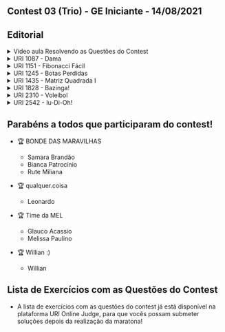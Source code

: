 ## Contest 03 (Trio) - GE Iniciante - 14/08/2021

## Editorial

<details>
    <summary>Video aula Resolvendo as Questões do Contest</summary>

<iframe width="560" height="315" src="https://www.youtube.com/embed/HQZDunD-ga4" title="YouTube video player" frameborder="0" allow="accelerometer; autoplay; clipboard-write; encrypted-media; gyroscope; picture-in-picture" allowfullscreen></iframe>

</details>

<details>
    <summary> URI 1087 - Dama </summary>
<div markdown=1>


```cpp
#include <bits/stdc++.h>
using namespace std;

int main(){

    std::ios::sync_with_stdio(false);
    cin.tie(NULL);
    cout.tie(NULL);   
    
    while(true){

        int x1, y1, x2, y2;
        cin >> x1 >> y1 >> x2 >> y2;
        if (x1 == 0 and y1 == 0 and x2 == 0 and y2 == 0){
            return 0;
        }

        if (x1 == x2 and y1 == y2){
            cout << "0\n";
        }
        else if (x1 == x2 or y1 == y2){ 
            cout << "1\n";
        }
        else if (abs(y1-y2) == abs(x1-x2)){
            cout << "1\n";
        }
        else{
            cout << "2\n";
        }
    } 
    
    return 0;
}
``` 

</div>
</details>

<details>
    <summary> URI 1151 - Fibonacci Fácil </summary>
<div markdown=1>

```cpp
#include <iostream>
using namespace std;

int main(){

    int n;

    cin >> n;

    int f[n];

    f[0]=0;
    f[1]=1;

    if (n==1){
        cout << f[0] << endl;
    }
    else if (n==2){
        cout << f[0] << " " << f[1] << endl;
    }
    else{
        cout << f[0] << " " << f[1] << " ";

        for (int i=2; i<n-1; i++){
            f[i] = f[i-1] + f[i-2];
            
            cout << f[i] << " ";
        }

        cout << f[n-2]+f[n-3] << endl;
    }

    return 0;
}
``` 

</div>
</details>

<details>
    <summary>URI 1245 - Botas Perdidas </summary>
<div markdown=1>

    Questão extraída da Maratona de Programação SBC

```cpp
#include <iostream>

using namespace std;

int main() {
    int n;
    char l;
    
    while (cin >> n) {
        int dir[64] = {}, esq[64] = {};
        
        for (int i = 0, tam; i < n; i++) {
            cin >> tam >> l;
            
            if (l == 'D') 
                dir[tam]++;
            else
                esq[tam]++;
        }
        
        int pares = 0;
        for (int i = 30; i <= 60; i++) 
            pares += min(dir[i], esq[i]);
        
        cout << pares << endl;
    }
    
    return 0;
}
``` 

</div>
</details>

<details>
    <summary>URI 1435 - Matriz Quadrada I </summary>
<div markdown=1>

```cpp
#include <bits/stdc++.h>
using namespace std;

int main() {
    
    int n, i, j, k;
    
    while (true) {

        scanf("%d", &n);
        
        if (n == 0)
            break;
        
        for (i = 0; i < n; i++) {
            for (j = 0; j < n; j++) {
                k = i + 1;
                if (j + 1 < k)
                    k = j + 1;
                if (n - i < k)
                    k = n - i;
                if (n - j < k)
                    k = n - j;
                if (j)
                    printf(" ");
                printf("%3d", k);
            }
            printf("\n");
        }
        printf("\n");
        
    }
    
    return 0;
}
``` 

</div>
</details>

<details>
    <summary>URI 1828 - Bazinga! </summary>
<div markdown=1>

```cpp
#include<bits/stdc++.h>

using namespace std;

int main(){

    std::ios::sync_with_stdio(false);
    cin.tie(NULL);
    cout.tie(NULL); 

    int t, cont=0;
    string sheldon, raj;

    cin >> t;

    while(cont!=t){
        cin >> sheldon;
        cin >> raj;

        if(sheldon == raj){
            cout << "Caso #" << cont+1 << ": De novo!" << endl;
        }
        else{
            if(sheldon == "tesoura" && raj == "papel"){
                cout << "Caso #" << cont+1 << ": Bazinga!" << endl;
            }
            else if(sheldon == "papel" && raj == "pedra"){
                cout << "Caso #" << cont+1 << ": Bazinga!" << endl;
            }
            else if(sheldon == "pedra" && raj == "lagarto"){
                cout << "Caso #" << cont+1 << ": Bazinga!" << endl;
            }
            else if(sheldon == "lagarto" && raj == "Spock"){
                cout << "Caso #" << cont+1 << ": Bazinga!" << endl;
            }
            else if(sheldon == "Spock" && raj == "tesoura"){
                cout << "Caso #" << cont+1 << ": Bazinga!" << endl;
            }
            else if(sheldon == "tesoura" && raj == "lagarto"){
                cout << "Caso #" << cont+1 << ": Bazinga!" << endl;
            }
            else if(sheldon == "lagarto" && raj == "papel"){
                cout << "Caso #" << cont+1 << ": Bazinga!" << endl;
            }
            else if(sheldon == "papel" && raj == "Spock"){
                cout << "Caso #" << cont+1 << ": Bazinga!" << endl;
            }
            else if(sheldon == "Spock" && raj == "pedra"){
                cout << "Caso #" << cont+1 << ": Bazinga!" << endl;
            }
            else if(sheldon == "pedra" && raj == "tesoura"){
                cout << "Caso #" << cont+1 << ": Bazinga!" << endl;
            }
            else{
                cout << "Caso #" << cont+1 << ": Raj trapaceou!" << endl;
            }
        }
        
        cont++;
    }

    return 0;
}
``` 

</div>
</details>

<details>
    <summary>URI 2310 - Voleibol </summary>
<div markdown=1>

```cpp
#include<bits/stdc++.h>

using namespace std;

int jogadas[2][3];

int main(){
    int n;

    scanf("%d", &n);

    while(n--){
        char nome[100];

        scanf("%s", nome);

        for(int i=0; i<2; i++){
            for(int j=0; j<3; j++){
                int valor;
                scanf("%d", &valor);

                jogadas[i][j] += valor;
            }
        }
    }

    double saque = 100.00*jogadas[1][0]/jogadas[0][0];
    double bloqueio = 100.00*jogadas[1][1]/jogadas[0][1];
    double ataque = 100.00*jogadas[1][2]/jogadas[0][2];

    printf("Pontos de Saque: %.2lf %%.\n", saque);
    printf("Pontos de Bloqueio: %.2lf %%.\n", bloqueio);
    printf("Pontos de Ataque: %.2lf %%.\n", ataque);
    
    return 0;
}
``` 

</div>
</details>

<details>
    <summary>URI 2542 - Iu-Di-Oh! </summary>
<div markdown=1>

```cpp
#include <iostream>

using namespace std;

int main() {
    int n, m, l;
    while(cin >> n){
        cin >> m >> l;
        long long marcos[m][n], leo[l][n];
        for(int i=0;i<m;i++){
            for(int j=0;j<n;j++) cin >> marcos[i][j];
        }
        for(int i=0;i<l;i++){
            for(int j=0;j<n;j++) cin >> leo[i][j];
        }
        int cm, cl, a;
        cin >> cm >> cl >> a;
        if(marcos[cm-1][a-1]>leo[cl-1][a-1]) cout << "Marcos" << endl;
        else if(marcos[cm-1][a-1]<leo[cl-1][a-1]) cout << "Leonardo" << endl;
        else cout << "Empate" << endl;
    }
    
    return 0;
}
``` 

</div>
</details>


## Parabéns a todos que participaram do contest!

- 🏆 BONDE DAS MARAVILHAS
    - Samara Brandão
    - Bianca Patrocínio
    - Rute Miliana

- 🏆 qualquer.coisa
    - Leonardo

- 🏆 Time da MEL
    - Glauco Acassio
    - Melissa Paulino

- 🏆 Willian :)
    - Willian

## Lista de Exercícios com as Questões do Contest

- A lista de exercícios com as questões do contest já está disponível na plataforma URI Online Judge, para que vocês possam submeter soluções depois da realização da maratona!